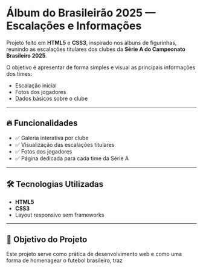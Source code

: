 # Álbum do Brasileirão 2025 — Escalações e Informações

Projeto feito em **HTML5** e **CSS3**, inspirado nos álbuns de figurinhas, reunindo as escalações titulares dos clubes da **Série A do Campeonato Brasileiro 2025**.

O objetivo é apresentar de forma simples e visual as principais informações dos times:
- Escalação inicial
- Fotos dos jogadores
- Dados básicos sobre o clube

---

## 🔥 Funcionalidades
- ✅ Galeria interativa por clube
- ✅ Visualização das escalações titulares
- ✅ Fotos dos jogadores
- ✅ Página dedicada para cada time da Série A

---

## 🛠️ Tecnologias Utilizadas
- **HTML5**
- **CSS3**
- Layout responsivo sem frameworks

---

## 🎯 Objetivo do Projeto
Este projeto serve como prática de desenvolvimento web e como uma forma de homenagear o futebol brasileiro, traz
